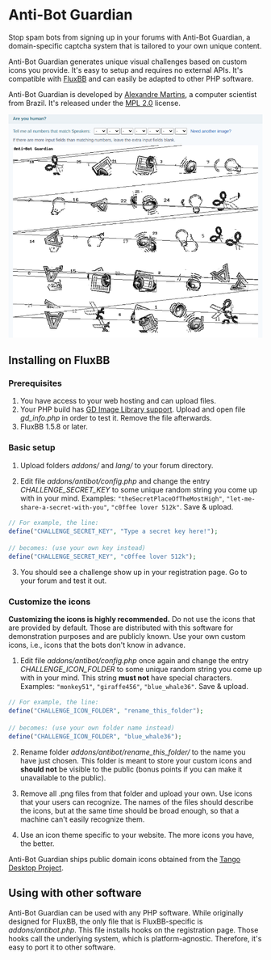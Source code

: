 # Anti-Bot Guardian

Stop spam bots from signing up in your forums with Anti-Bot Guardian, a domain-specific captcha system that is tailored to your own unique content.

Anti-Bot Guardian generates unique visual challenges based on custom icons you provide. It's easy to setup and requires no external APIs. It's compatible with [FluxBB](https://fluxbb.org) and can easily be adapted to other PHP software.

Anti-Bot Guardian is developed by [Alexandre Martins](https://github.com/alemart), a computer scientist from Brazil. It's released under the [MPL 2.0](LICENSE) license.

![Anti-Bot Guardian](antibot_guardian_demo.png)


## Installing on FluxBB

### Prerequisites

1. You have access to your web hosting and can upload files.
2. Your PHP build has [GD Image Library support](https://www.php.net/manual/en/book.image.php). Upload and open file *gd_info.php* in order to test it. Remove the file afterwards.
3. FluxBB 1.5.8 or later.

### Basic setup

1. Upload folders *addons/* and *lang/* to your forum directory.

2. Edit file *addons/antibot/config.php* and change the entry *CHALLENGE_SECRET_KEY* to some unique random string you come up with in your mind. Examples: `"theSecretPlaceOfTheMostHigh"`, `"let-me-share-a-secret-with-you"`, `"c0ffee lover 512k"`. Save & upload.
```php
// For example, the line:
define("CHALLENGE_SECRET_KEY", "Type a secret key here!");

// becomes: (use your own key instead)
define("CHALLENGE_SECRET_KEY", "c0ffee lover 512k");
```

3. You should see a challenge show up in your registration page. Go to your forum and test it out.

### Customize the icons

**Customizing the icons is highly recommended.** Do not use the icons that are provided by default. Those are distributed with this software for demonstration purposes and are publicly known. Use your own custom icons, i.e., icons that the bots don't know in advance.

1. Edit file *addons/antibot/config.php* once again and change the entry *CHALLENGE_ICON_FOLDER* to some unique random string you come up with in your mind. This string **must not** have special characters. Examples: `"monkey51"`, `"giraffe456"`, `"blue_whale36"`. Save & upload.
```php
// For example, the line:
define("CHALLENGE_ICON_FOLDER", "rename_this_folder");

// becomes: (use your own folder name instead)
define("CHALLENGE_ICON_FOLDER", "blue_whale36");
```

2. Rename folder *addons/antibot/rename_this_folder/* to the name you have just chosen. This folder is meant to store your custom icons and **should not** be visible to the public (bonus points if you can make it unavailable to the public).

3. Remove all .png files from that folder and upload your own. Use icons that your users can recognize. The names of the files should describe the icons, but at the same time should be broad enough, so that a machine can't easily recognize them.

4. Use an icon theme specific to your website. The more icons you have, the better.

Anti-Bot Guardian ships public domain icons obtained from the [Tango Desktop Project](http://tango.freedesktop.org).


## Using with other software

Anti-Bot Guardian can be used with any PHP software. While originally designed for FluxBB, the only file that is FluxBB-specific is *addons/antibot.php*. This file installs hooks on the registration page. Those hooks call the underlying system, which is platform-agnostic. Therefore, it's easy to port it to other software.
